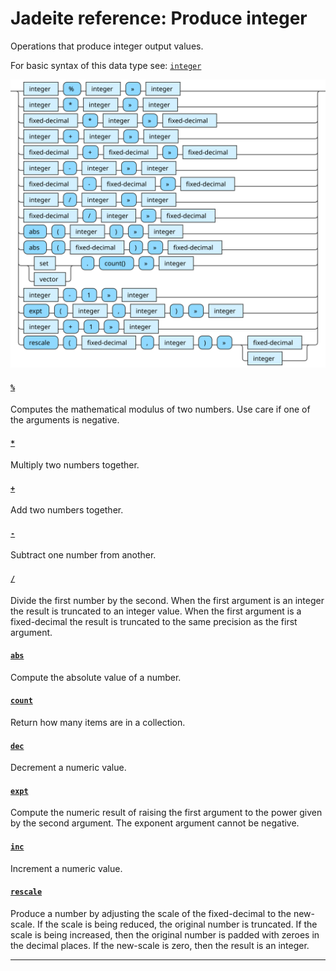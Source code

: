 <!---
  This markdown file was generated. Do not edit.
  -->

# Jadeite reference: Produce integer

Operations that produce integer output values.

For basic syntax of this data type see: [`integer`](jadeite-basic-syntax-reference.md#integer)

!["integer-out"](./halite-bnf-diagrams/integer-out-j.svg)

#### [`%`](jadeite-full-reference.md#%)

Computes the mathematical modulus of two numbers. Use care if one of the arguments is negative.

#### [`*`](jadeite-full-reference.md#_S)

Multiply two numbers together.

#### [`+`](jadeite-full-reference.md#_A)

Add two numbers together.

#### [`-`](jadeite-full-reference.md#-)

Subtract one number from another.

#### [`/`](jadeite-full-reference.md#/)

Divide the first number by the second. When the first argument is an integer the result is truncated to an integer value. When the first argument is a fixed-decimal the result is truncated to the same precision as the first argument.

#### [`abs`](jadeite-full-reference.md#abs)

Compute the absolute value of a number.

#### [`count`](jadeite-full-reference.md#count)

Return how many items are in a collection.

#### [`dec`](jadeite-full-reference.md#dec)

Decrement a numeric value.

#### [`expt`](jadeite-full-reference.md#expt)

Compute the numeric result of raising the first argument to the power given by the second argument. The exponent argument cannot be negative.

#### [`inc`](jadeite-full-reference.md#inc)

Increment a numeric value.

#### [`rescale`](jadeite-full-reference.md#rescale)

Produce a number by adjusting the scale of the fixed-decimal to the new-scale. If the scale is being reduced, the original number is truncated. If the scale is being increased, then the original number is padded with zeroes in the decimal places. If the new-scale is zero, then the result is an integer.

---
